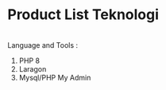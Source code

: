 # Product List Teknologi 
</br>
Language and Tools :
<ol>
<li>PHP 8</li>
<li>Laragon</li>
<li>Mysql/PHP My Admin</li>
</ol>
